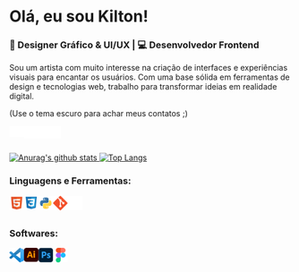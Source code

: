 # Olá, eu sou Kilton!

### 🎨 Designer Gráfico & UI/UX | 💻 Desenvolvedor Frontend

Sou um artista com muito interesse na criação de interfaces e experiências visuais para encantar os usuários. Com uma base sólida em ferramentas de design e tecnologias web, trabalho para transformar ideias em realidade digital.

(Use o tema escuro para achar meus contatos ;)

<a href="mailto:kilton.araujo@gmail.com" target="_blank"><img align="left" alt="Kilton J | Email" height="20px" src="src/logos_google-gmail.png" /></a>
<a href="https://www.linkedin.com/in/kilton-araújo-7022902bb/" target="_blank"><img align="left" alt="Kilton J | LinkedIn" width="22px" src="src/mdi_linkedin.png" />
<a href="https://dribbble.com/KiltonAraujo" target="_blank"><img align="left" alt="Kilton J | Dribbble" width="22px" src="src/icon-dribbble.png" />
<a href="https://www.instagram.com/kinnzin/" target="_blank"><img align="left" alt="Kilton J | Instagram" width="22px" src="src/mdi_instagram.png" />

<br />
<br />

![Anurag's github stats](https://github-readme-stats.vercel.app/api?username=KiltonAraujo&show_icons=true&theme=dracula)
[![Top Langs](https://github-readme-stats.vercel.app/api/top-langs/?username=KiltonAraujo&layout=compact&theme=dracula)](https://github.com/KiltonAraujo/github-readme-stats)

### Linguagens e Ferramentas:
<a href="https://www.w3.org/html/" target="_blank"><img align="left" alt="HTML5" width="26px" src="src/vscode-icons_file-type-html.png" /></a>
<a href="https://www.w3schools.com/css/" target="_blank"><img align="left" alt="CSS3" width="26px" src="src/vscode-icons_file-type-css.png" /></a>
<a href="https://www.python.org" target="_blank"> <img align="left" alt="Python" width="26px" src="src/skill-icons_python-light.png"/> </a>
<a href="https://git-scm.com/" target="_blank"> <img align="left" alt="git" width="26px" src="src/devicon_git.png"/> </a>
<img align="left" alt="GitHub" width="26px" src="https://github.com/Aakarsh-B/trying-repos/blob/master/github.svg" />

<br />
<br />

### Softwares:

<img align="left" alt="Visual Studio Code" width="26px" src="src/devicon_vscode.png" />
<a href="https://www.adobe.com/in/products/illustrator.html" target="_blank"> <img align="left" alt="Illustrator" width="26px" src="src/icon-ilustrator.png"/> </a> 
<a href="https://www.photoshop.com/en" target="_blank"> <img align="left" alt="Photoshop" width="26px" src="src/logos_adobe-photoshop.png"/> </a>
<a href="https://www.figma.com" target="_blank"> <img align="left" alt="Figma" width="26px" src="src/devicon_figma.png"/> </a>



<br />
<br />



